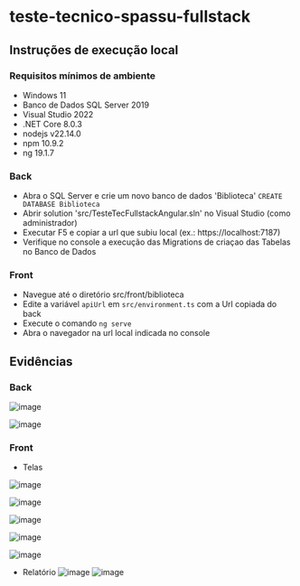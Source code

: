# teste-tecnico-spassu-fullstack

## Instruções de execução local

### Requisitos mínimos de ambiente
- Windows 11
- Banco de Dados SQL Server 2019
- Visual Studio 2022
- .NET Core 8.0.3
- nodejs v22.14.0
- npm 10.9.2
- ng 19.1.7

### Back
- Abra o SQL Server e crie um novo banco de dados 'Biblioteca' `CREATE DATABASE Biblioteca`
- Abrir solution 'src/TesteTecFullstackAngular.sln' no Visual Studio (como administrador)
- Executar F5 e copiar a url que subiu local (ex.: https://localhost:7187)
- Verifique no console a execução das Migrations de criaçao das Tabelas no Banco de Dados

### Front
- Navegue até o diretório src/front/biblioteca
- Edite a variável `apiUrl` em `src/environment.ts` com a Url copiada do back
- Execute o comando `ng serve`
- Abra o navegador na url local indicada no console

## Evidências

### Back
![image](https://github.com/user-attachments/assets/508ce725-d79e-4330-9f5c-c7f56daf59e1)

![image](https://github.com/user-attachments/assets/0b6fc7b8-72bb-4698-b534-fba68eb2ca79)

### Front

- Telas

![image](https://github.com/user-attachments/assets/9afc34a8-bb0e-44fb-9b33-e0ccd82e8ea0)

![image](https://github.com/user-attachments/assets/4e002586-c329-44b4-8ba9-142e0f801a90)

![image](https://github.com/user-attachments/assets/aca9d147-11ef-4f5f-a785-f1730d1efe69)

![image](https://github.com/user-attachments/assets/bd851b91-b54b-47de-b424-25d2c42b5622)

![image](https://github.com/user-attachments/assets/779603cb-f85c-49ba-890e-8d29f2814d0a)

- Relatório
![image](https://github.com/user-attachments/assets/b1572602-9c22-48df-8342-1e0ac7aa548b)
![image](https://github.com/user-attachments/assets/32667365-4e34-4834-a22f-af81dde9cb24)


